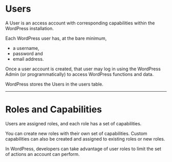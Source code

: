 # Users
A User is an access account with corresponding capabilities within the WordPress installation. 

Each WordPress user has, at the bare minimum, 
- a username, 
- password and 
- email address.


Once a user account is created, that user may log in using the WordPress Admin (or programmatically) to access WordPress functions and data. 

WordPress stores the Users in the users table.

---

# Roles and Capabilities
Users are assigned roles, and each role has a set of capabilities.

You can create new roles with their own set of capabilities. Custom capabilities can also be created and assigned to existing roles or new roles.

In WordPress, developers can take advantage of user roles to limit the set of actions an account can perform.